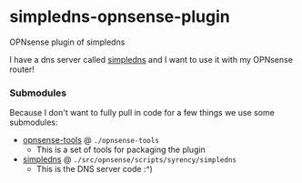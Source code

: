 # simpledns-opnsense-plugin
OPNsense plugin of simpledns

I have a dns server called [simpledns](https://github.com/jmeaster30/simpledns) and I want to use it with my OPNsense router!

### Submodules

Because I don't want to fully pull in code for a few things we use some submodules:

- [opnsense-tools](https://github.com/opnsense/tools) @ `./opnsense-tools`
  - This is a set of tools for packaging the plugin
- [simpledns](https://github.com/jmeaster30/simpledns) @ `./src/opnsense/scripts/syrency/simpledns`
  - This is the DNS server code :^)
